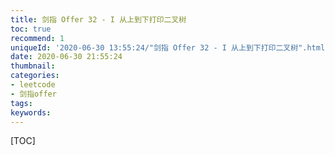 ```yaml
---
title: 剑指 Offer 32 - I 从上到下打印二叉树
toc: true
recommend: 1
uniqueId: '2020-06-30 13:55:24/"剑指 Offer 32 - I 从上到下打印二叉树".html'
date: 2020-06-30 21:55:24
thumbnail:
categories:
- leetcode
- 剑指offer
tags:
keywords:
---
```


[TOC]

<!--more-->
